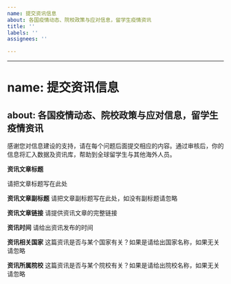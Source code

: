 ```yaml
---
name: 提交资讯信息
about: 各国疫情动态、院校政策与应对信息，留学生疫情资讯
title: ''
labels: ''
assignees: ''

---
```


---
# name: 提交资讯信息
about: 各国疫情动态、院校政策与应对信息，留学生疫情资讯
---

感谢您对信息建设的支持，请在每个问题后面提交相应的内容。通过审核后，你的信息将汇入数据及资讯库，帮助到全球留学生与其他海外人员。

**资讯文章标题**

请把文章标题写在此处

**资讯文章副标题**
请把文章副标题写在此处，如没有副标题请忽略

**资讯文章链接**
请提供资讯文章的完整链接

**资讯时间**
请给出资讯发布的时间

**资讯相关国家**
这篇资讯是否与某个国家有关？如果是请给出国家名称，如果无关请忽略

**资讯所属院校**
这篇资讯是否与某个院校有关？如果是请给出院校名称，如果无关请忽略
